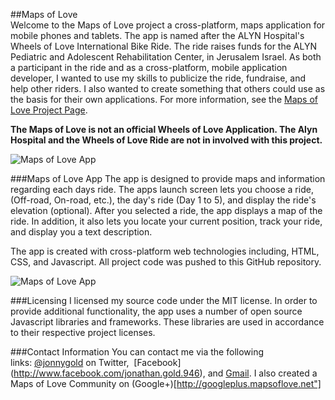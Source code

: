 ##Maps of Love  
Welcome to the Maps of Love project a cross-platform, maps application for mobile phones and tablets.
The app is named after the ALYN Hospital's Wheels of Love International Bike Ride.  The ride raises funds for 
the ALYN Pediatric and Adolescent Rehabilitation Center, in Jerusalem Israel. As both a participant in the ride 
and as a cross-platform, mobile application developer, I wanted to use my skills 
to publicize the ride, fundraise, and help other riders. I also wanted to create something that others could use 
as the basis for their own applications. For more information, see the [Maps of Love Project Page](http://projectpage.mapsoflove.net).

**The Maps of Love is not an official Wheels of Love Application. The Alyn Hospital and the Wheels of Love Ride are not in involved with this project.**

![Maps of Love App](http://trider.github.io/maps-of-love/images/mol_home2.png)

###Maps of Love App
The app is designed to provide maps and information regarding each days ride. The apps launch screen lets you choose a ride, (Off-road, On-road, etc.), the day's ride (Day 1 to 5), 
and display the ride's elevation (optional).  After you selected  a ride, the app displays a map of the ride. In addition, it also lets you locate your current position, track your ride, 
and display you a text description.

The app is created with cross-platform web technologies including, HTML, CSS, and Javascript. All project code was pushed 
to this GitHub repository.

![Maps of Love App](http://trider.github.io/maps-of-love/images/mol2.png)


###Licensing
I licensed my source code under the MIT license. In order to provide additional functionality, the app uses a number of 
open source Javascript libraries and frameworks. These libraries are used in accordance to their respective  project 
licenses.

###Contact Information
You can contact me via the following links: [@jonnygold](https://twitter.com/jonnygold) on Twitter, 
[Facebook] (http://www.facebook.com/jonathan.gold.946), and [Gmail](mailto:jonnygold@gmail.com). 
I also created a Maps of Love Community on (Google+)[http://googleplus.mapsoflove.net"]

